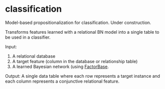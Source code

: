 # classification
Model-based propositionalization for classification. Under construction.

Transforms features learned with a relational BN model into a single table to be used in a classifier.

Input: 

1. A relational database
2. A target feature (column in the database or relationship table)
3. A learned Bayesian network (using [FactorBase](https://github.com/sfu-cl-lab/FactorBase).

Output: A single data table where each row represents a target instance and each column represents a conjunctive relational feature.
